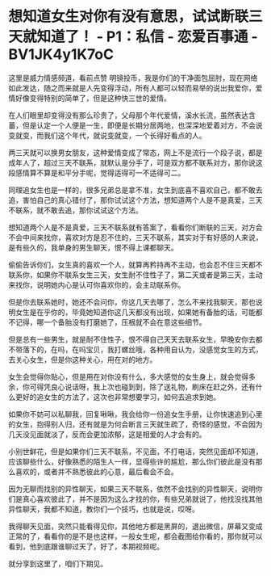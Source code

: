 # 想知道女生对你有没有意思，试试断联三天就知道了！ - P1：私信 - 恋爱百事通 - BV1JK4y1K7oC

这里是威力情感频道，看前点赞 明镜投币，我是你们的干净面包屈肘，现在网络如此发达，随之而来就是人先变得浮动，所有人都可以轻而易举的说出我爱你，爱情好像变得特别的简单了，但是这种快三世的爱情。

在人们眼里却变得没有那么珍贵了，父母那个年代爱情，溪水长流，虽然表达含蓄，但是认定一个人便是一生，即便是长期分居两地，也深深地爱着对方，不会说变就变，而我们这个年代，就说变就变，一个长得好看点的人。

两三天就可以换男女朋友，这种爱情变成了常态，网上不是流行一个段子说，都是成年人了，超过三天不联系，就默认是分手了，可是双方都不联系对方，那你说这段感情算不算是和平分手呢，觉得适得可一不适得可二。

同理追女生也是一样的，很多兄弟总是拿不准，女生到底喜不喜欢自己，都不敢去追，害怕自己的真心错付了，那你试试这个方法，想知道两个人是不是真爱，三天不联系，就不敢去追，那你试试这个方法。

想知道两个人是不是真爱，三天不联系就有答案了，看看你们断联的三天，对方会不会中间来找你，喜欢对方是忍不住的，三天不联系，其实对于有好感的人来说，是有些久的，我单身的男生聊天，恨不得上课都聊天。

偷偷告诉你们，女生真的喜欢一个人，就算再矜持再不主动，也会忍不住三天都不联系你，如果你不联系女生三天，女生耐不住性子了，第二天或者是第三天，主动来找你，说明她内心是认可你喜欢你的，会主动联系你。

但是你去联系她时，她还不会问你，你这几天去哪了，怎么不来找我聊天，那也说明女生是在乎你的，毕竟她知道你这几天都没有出现，如果她有备胎的话，可能都不记得，哪一个备胎没有打磨她了，压根就不会在意这些细节。

但是总有一些男生，就是耐不住性子，恨不得自己天天去联系女生，早晚安你去都不带落下的，在吗，在吗宝贝，我打螺丝哦，各种用自认为，没感觉女生的方式，去关心女生，但是你这种关心，用在对的地方。

女生会觉得你贴心，但是用在对你没有什么，多大感觉的女生身上，就会觉得多余，你可得凭良心说话呀，我上次也碰到到，除了送礼物，刷床在赶之外，还有什么更好的追女生的方法了，这次也非常想要学习，如何去追求到她。

如果你不妨可以私聊我，回复啾啾，我会给你一份追女生手册，让你快速追到心里的女生，抱得别人归，还有就是为何会断言三天就生疏了，奇怪的感觉，不会因为几天没见面就淡了，反而会更加浓郁，这是相爱的人才会有的。

小别世鲜花，但是如果你们三天不联系，不见面，不打电话，突然见面却不知道，应该聊些什么，好像熟悉的陌生人一样，显得些许的尴尬，那么你们彼此是没有那么喜欢的，或者并不熟悉彼此的心意，最后看会不会。

因为无聊而找别的异性聊天，如果三天不联系，依然不会找别的异性聊天，说明你们是真心喜欢彼此了，并不是因为这么才找的你，有些兄弟就说了，他找没找其他异性聊天，我都不知道，教你们一个技巧，也就是说，哎呀。

我得聊天见面，突然只能看得见你，其他地方都是黑屏的，退出微信，屏幕又变成正常的了，看看你的是不是也这样，一般女生呢，都会截图给你看的，那你就可以看到，他到底跟谁聊过天了，好了，本期视频呢。

就分享到这里了，咱们下期见。